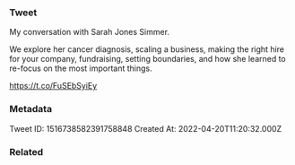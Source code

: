 ### Tweet
My conversation with Sarah Jones Simmer.

We explore her cancer diagnosis, scaling a business, making the right hire for your company, fundraising, setting boundaries, and how she learned to re-focus on the most important things. 

https://t.co/FuSEbSyiEy

### Metadata
Tweet ID: 1516738582391758848
Created At: 2022-04-20T11:20:32.000Z

### Related

